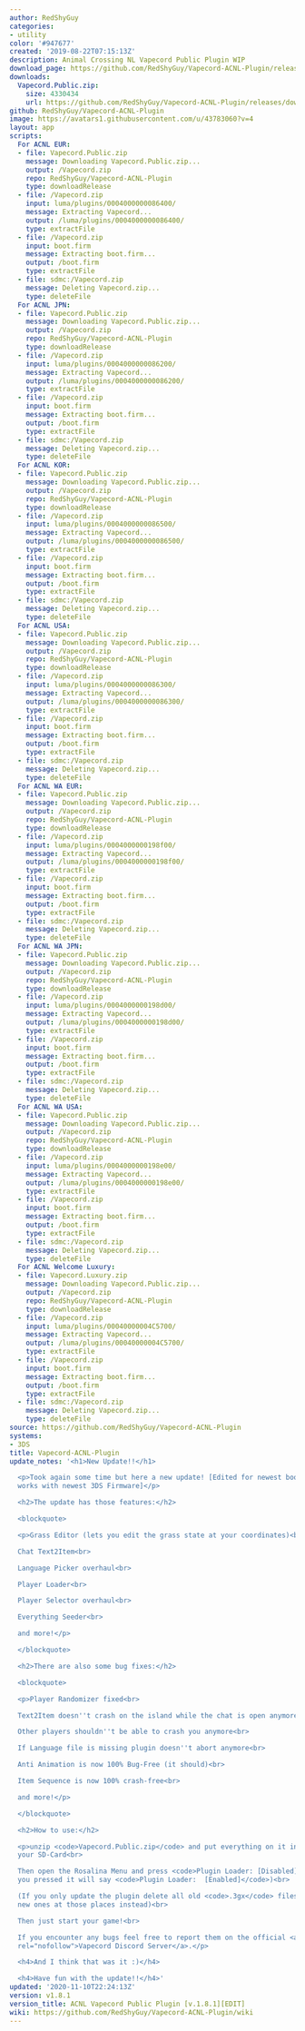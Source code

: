 ```yaml
---
author: RedShyGuy
categories:
- utility
color: '#947677'
created: '2019-08-22T07:15:13Z'
description: Animal Crossing NL Vapecord Public Plugin WIP
download_page: https://github.com/RedShyGuy/Vapecord-ACNL-Plugin/releases/tag/v1.8.1
downloads:
  Vapecord.Public.zip:
    size: 4330434
    url: https://github.com/RedShyGuy/Vapecord-ACNL-Plugin/releases/download/v1.8.1/Vapecord.Public.zip
github: RedShyGuy/Vapecord-ACNL-Plugin
image: https://avatars1.githubusercontent.com/u/43783060?v=4
layout: app
scripts:
  For ACNL EUR:
  - file: Vapecord.Public.zip
    message: Downloading Vapecord.Public.zip...
    output: /Vapecord.zip
    repo: RedShyGuy/Vapecord-ACNL-Plugin
    type: downloadRelease
  - file: /Vapecord.zip
    input: luma/plugins/0004000000086400/
    message: Extracting Vapecord...
    output: /luma/plugins/0004000000086400/
    type: extractFile
  - file: /Vapecord.zip
    input: boot.firm
    message: Extracting boot.firm...
    output: /boot.firm
    type: extractFile
  - file: sdmc:/Vapecord.zip
    message: Deleting Vapecord.zip...
    type: deleteFile
  For ACNL JPN:
  - file: Vapecord.Public.zip
    message: Downloading Vapecord.Public.zip...
    output: /Vapecord.zip
    repo: RedShyGuy/Vapecord-ACNL-Plugin
    type: downloadRelease
  - file: /Vapecord.zip
    input: luma/plugins/0004000000086200/
    message: Extracting Vapecord...
    output: /luma/plugins/0004000000086200/
    type: extractFile
  - file: /Vapecord.zip
    input: boot.firm
    message: Extracting boot.firm...
    output: /boot.firm
    type: extractFile
  - file: sdmc:/Vapecord.zip
    message: Deleting Vapecord.zip...
    type: deleteFile
  For ACNL KOR:
  - file: Vapecord.Public.zip
    message: Downloading Vapecord.Public.zip...
    output: /Vapecord.zip
    repo: RedShyGuy/Vapecord-ACNL-Plugin
    type: downloadRelease
  - file: /Vapecord.zip
    input: luma/plugins/0004000000086500/
    message: Extracting Vapecord...
    output: /luma/plugins/0004000000086500/
    type: extractFile
  - file: /Vapecord.zip
    input: boot.firm
    message: Extracting boot.firm...
    output: /boot.firm
    type: extractFile
  - file: sdmc:/Vapecord.zip
    message: Deleting Vapecord.zip...
    type: deleteFile
  For ACNL USA:
  - file: Vapecord.Public.zip
    message: Downloading Vapecord.Public.zip...
    output: /Vapecord.zip
    repo: RedShyGuy/Vapecord-ACNL-Plugin
    type: downloadRelease
  - file: /Vapecord.zip
    input: luma/plugins/0004000000086300/
    message: Extracting Vapecord...
    output: /luma/plugins/0004000000086300/
    type: extractFile
  - file: /Vapecord.zip
    input: boot.firm
    message: Extracting boot.firm...
    output: /boot.firm
    type: extractFile
  - file: sdmc:/Vapecord.zip
    message: Deleting Vapecord.zip...
    type: deleteFile
  For ACNL WA EUR:
  - file: Vapecord.Public.zip
    message: Downloading Vapecord.Public.zip...
    output: /Vapecord.zip
    repo: RedShyGuy/Vapecord-ACNL-Plugin
    type: downloadRelease
  - file: /Vapecord.zip
    input: luma/plugins/0004000000198f00/
    message: Extracting Vapecord...
    output: /luma/plugins/0004000000198f00/
    type: extractFile
  - file: /Vapecord.zip
    input: boot.firm
    message: Extracting boot.firm...
    output: /boot.firm
    type: extractFile
  - file: sdmc:/Vapecord.zip
    message: Deleting Vapecord.zip...
    type: deleteFile
  For ACNL WA JPN:
  - file: Vapecord.Public.zip
    message: Downloading Vapecord.Public.zip...
    output: /Vapecord.zip
    repo: RedShyGuy/Vapecord-ACNL-Plugin
    type: downloadRelease
  - file: /Vapecord.zip
    input: luma/plugins/0004000000198d00/
    message: Extracting Vapecord...
    output: /luma/plugins/0004000000198d00/
    type: extractFile
  - file: /Vapecord.zip
    input: boot.firm
    message: Extracting boot.firm...
    output: /boot.firm
    type: extractFile
  - file: sdmc:/Vapecord.zip
    message: Deleting Vapecord.zip...
    type: deleteFile
  For ACNL WA USA:
  - file: Vapecord.Public.zip
    message: Downloading Vapecord.Public.zip...
    output: /Vapecord.zip
    repo: RedShyGuy/Vapecord-ACNL-Plugin
    type: downloadRelease
  - file: /Vapecord.zip
    input: luma/plugins/0004000000198e00/
    message: Extracting Vapecord...
    output: /luma/plugins/0004000000198e00/
    type: extractFile
  - file: /Vapecord.zip
    input: boot.firm
    message: Extracting boot.firm...
    output: /boot.firm
    type: extractFile
  - file: sdmc:/Vapecord.zip
    message: Deleting Vapecord.zip...
    type: deleteFile
  For ACNL Welcome Luxury:
  - file: Vapecord.Luxury.zip
    message: Downloading Vapecord.Public.zip...
    output: /Vapecord.zip
    repo: RedShyGuy/Vapecord-ACNL-Plugin
    type: downloadRelease
  - file: /Vapecord.zip
    input: luma/plugins/00040000004C5700/
    message: Extracting Vapecord...
    output: /luma/plugins/00040000004C5700/
    type: extractFile
  - file: /Vapecord.zip
    input: boot.firm
    message: Extracting boot.firm...
    output: /boot.firm
    type: extractFile
  - file: sdmc:/Vapecord.zip
    message: Deleting Vapecord.zip...
    type: deleteFile
source: https://github.com/RedShyGuy/Vapecord-ACNL-Plugin
systems:
- 3DS
title: Vapecord-ACNL-Plugin
update_notes: '<h1>New Update!!</h1>

  <p>Took again some time but here a new update! [Edited for newest boot.firm so plugin
  works with newest 3DS Firmware]</p>

  <h2>The update has those features:</h2>

  <blockquote>

  <p>Grass Editor (lets you edit the grass state at your coordinates)<br>

  Chat Text2Item<br>

  Language Picker overhaul<br>

  Player Loader<br>

  Player Selector overhaul<br>

  Everything Seeder<br>

  and more!</p>

  </blockquote>

  <h2>There are also some bug fixes:</h2>

  <blockquote>

  <p>Player Randomizer fixed<br>

  Text2Item doesn''t crash on the island while the chat is open anymore<br>

  Other players shouldn''t be able to crash you anymore<br>

  If Language file is missing plugin doesn''t abort anymore<br>

  Anti Animation is now 100% Bug-Free (it should)<br>

  Item Sequence is now 100% crash-free<br>

  and more!</p>

  </blockquote>

  <h2>How to use:</h2>

  <p>unzip <code>Vapecord.Public.zip</code> and put everything on it in the root of
  your SD-Card<br>

  Then open the Rosalina Menu and press <code>Plugin Loader: [Disabled]</code> (after
  you pressed it will say <code>Plugin Loader:  [Enabled]</code>)<br>

  (If you only update the plugin delete all old <code>.3gx</code> files and copy the
  new ones at those places instead)<br>

  Then just start your game!<br>

  If you encounter any bugs feel free to report them on the official <a href="https://discord.gg/w9nvqjW"
  rel="nofollow">Vapecord Discord Server</a>.</p>

  <h4>And I think that was it :)</h4>

  <h4>Have fun with the update!!</h4>'
updated: '2020-11-10T22:24:13Z'
version: v1.8.1
version_title: ACNL Vapecord Public Plugin [v.1.8.1][EDIT]
wiki: https://github.com/RedShyGuy/Vapecord-ACNL-Plugin/wiki
---
```

